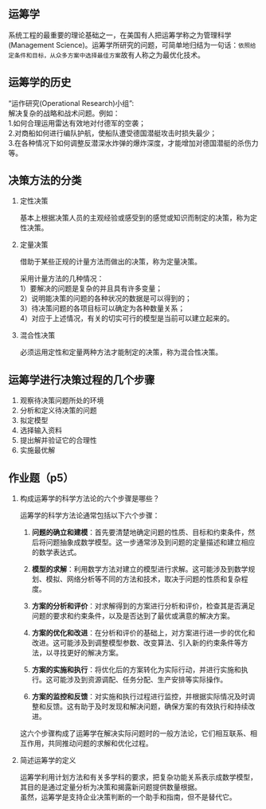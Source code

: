 ## 运筹学

系统工程的最重要的理论基础之一，在美国有人把运筹学称之为管理科学(Management Science)。运筹学所研究的问题，可简单地归结为一句话：`依照给定条件和目标，从众多方案中选择最佳方案`故有人称之为最优化技术。

## 运筹学的历史

“运作研究(Operational Research)小组”:  
解决复杂的战略和战术问题。例如：  
1.如何合理运用雷达有效地对付德军的空袭；  
2.对商船如何进行编队护航，使船队遭受德国潜艇攻击时损失最少；  
3.在各种情况下如何调整反潜深水炸弹的爆炸深度，才能增加对德国潜艇的杀伤力等。

## 决策方法的分类

1. 定性决策

   基本上根据决策人员的主观经验或感受到的感觉或知识而制定的决策，称为定性决策。

2. 定量决策

   借助于某些正规的计量方法而做出的决策，称为定量决策。

   采用计量方法的几种情况：  
   1）要解决的问题是复杂的并且具有许多变量；  
   2）说明能决策的问题的各种状况的数据是可以得到的；  
   3）待决策问题的各项目标可以确定为各种数量关系；  
   4）对应于上述情况，有关的切实可行的模型是当前可以建立起来的。

3. 混合性决策

   必须运用定性和定量两种方法才能制定的决策，称为混合性决策。

## 运筹学进行决策过程的几个步骤

1. 观察待决策问题所处的环境
2. 分析和定义待决策的问题
3. 拟定模型
4. 选择输入资料
5. 提出解并验证它的合理性
6. 实施最优解

## 作业题（p5）

1. 构成运筹学的科学方法论的六个步骤是哪些？

   运筹学的科学方法论通常包括以下六个步骤：

   1. **问题的确立和建模**：首先要清楚地确定问题的性质、目标和约束条件，然后将问题抽象成数学模型。这一步通常涉及到问题的定量描述和建立相应的数学表达式。

   2. **模型的求解**：利用数学方法对建立的模型进行求解。这可能涉及到数学规划、模拟、网络分析等不同的方法和技术，取决于问题的性质和复杂程度。

   3. **方案的分析和评价**：对求解得到的方案进行分析和评价，检查其是否满足问题的要求和约束条件，以及是否达到了最优或满意的解决方案。

   4. **方案的优化和改进**：在分析和评价的基础上，对方案进行进一步的优化和改进。这可能涉及到调整模型参数、改变算法、引入新的约束条件等方法，以寻找更好的解决方案。

   5. **方案的实施和执行**：将优化后的方案转化为实际行动，并进行实施和执行。这可能涉及到资源调配、任务分配、生产安排等实际操作。

   6. **方案的监控和反馈**：对实施和执行过程进行监控，并根据实际情况及时调整和反馈。这有助于及时发现和解决问题，确保方案的有效执行和持续改进。

   这六个步骤构成了运筹学在解决实际问题时的一般方法论，它们相互联系、相互作用，共同推动问题的求解和优化过程。

2. 简述运筹学的定义

   运筹学利用计划方法和有关多学科的要求，把复杂功能关系表示成数学模型，其目的是通过定量分析为决策和揭露新问题提供数量根据。  
   虽然，运筹学是支持企业决策判断的一个助手和指南，但不是替代它。
